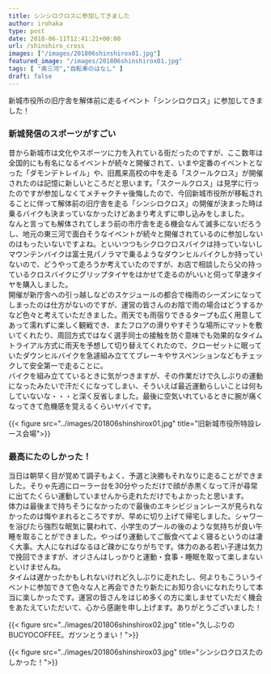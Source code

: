 ```yaml
---
title: シンシロクロスに参加してきました
author: irohaka
type: post
date: 2018-06-11T12:41:21+00:00
url: /shinshiro_cross
images: ["/images/201806shinshirox01.jpg"]
featured_image: "/images/201806shinshirox01.jpg"
tags: [ "奥三河","自転車のはなし" ]
draft: false
---
```


新城市役所の旧庁舎を解体前に走るイベント「シンシロクロス」に参加してきました！　<!--more-->

### 新城発信のスポーツがすごい
昔から新城市は文化やスポーツに力を入れている街だったのですが、ここ数年は全国的にも有名になるイベントが続々と開催されて、いまや定番のイベントとなった「ダモンデトレイル」や、旧鳳来高校の中を走る「スクールクロス」が開催されたのは記憶に新しいところだと思います。「スクールクロス」は見学に行ったのですが参加しなくてメチャクチャ後悔したので、今回新城市役所が移転されることに伴って解体前の旧庁舎を走る「シンシロクロス」の開催が決まった時は乗るバイクも決まっていなかったけどあまり考えずに申し込みをしました。  
なんと言っても解体されてしまう前の市庁舎を走る機会なんて滅多にないだろうし、地元の東三河で面白そうなイベントが続々と開催されているのに参加しないのはもったいないですよね。といいつつもシクロクロスバイクは持っていないしマウンテンバイクは富士見パノラマで乗るようなダウンヒルバイクしか持っていないので、どうやって走ろうか考えていたのですが、お店で相談したら父の持っているクロスバイクにグリップタイヤをはかせて走るのがいいと伺って早速タイヤを購入しました。  
開催が新庁舎への引っ越しなどのスケジュールの都合で梅雨のシーズンになってしまったのは仕方がないのですが、運営の皆さんのお陰で雨の場合はどうするかなど色々と考えていただきました。雨天でも雨宿りできるタープも広く用意してあって濡れずに楽しく観戦でき、またフロアの滑りやすそうな場所にマットを敷いてくれたり、周回方式ではなく選手同士の接触を防ぐ意味でも効果的なタイムトライアル方式に雨天を予想して切り替えてくれたので、クローゼットに眠っていたダウンヒルバイクを急遽組み立ててブレーキやサスペンションなどもチェックして安全第一で走ることに。  
バイクを組み立てているときに気がつきますが、その作業だけで久しぶりの運動になったみたいで汗だくになってしまい、そういえば最近運動らしいことは何もしていないな・・・と深く反省しました。最後に空気いれているときに腕が痛くなってきて危機感を覚えるくらいヤバイです。

{{< figure src="../images/201806shinshirox01.jpg" title="旧新城市役所特設レース会場">}}

### 最高にたのしかった！
当日は朝早く目が覚めて調子もよく、予選と決勝もそれなりに走ることができました。そりゃ先週にローラー台を30分やっただけで顔が赤黒くなって汗が尋常に出てたくらい運動していませんから走れただけでもよかったと思います。  
体力は最後まで持ちそうになかったので最後のエキシビジョンレースが見られなかったのは悔やまれるところですが、早めに切り上げて帰宅しました。シャワーを浴びたら強烈な眠気に襲われて、小学生のプールの後のような気持ちが良い午睡を取ることができました。やっぱり運動してご飯食べてよく寝るというのは凄く大事。大人になればなるほど疎かになりがちです。体力のある若い子達は気力で挽回できますが、オジさんはしっかりと運動・食事・睡眠を取って楽しまないといけませんね。  
タイムは遅かったかもしれないけれど久しぶりに走れたし、何よりもこういうイベントに参加できて色々な人と再会できたり新たにお知り合いになれたりして本当に楽しかったです。運営の皆さんをはじめ多くの方に楽しませていただく機会をあたえていただいて、心から感謝を申し上げます。ありがとうございました！

{{< figure src="../images/201806shinshirox02.jpg" title="久しぶりのBUCYOCOFFEE。ガツンとうまい！">}}

{{< figure src="../images/201806shinshirox03.jpg" title="シンシロクロスたのしかった！">}}